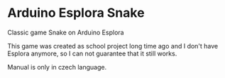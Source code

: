 # Arduino Esplora Snake
Classic game Snake on Arduino Esplora

This game was created as school project long time ago and 
I don't have Esplora anymore,
so I can not guarantee that it still works.

Manual is only in czech language.
